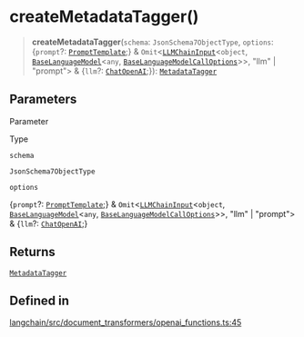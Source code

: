 createMetadataTagger()
======================

> **createMetadataTagger**(`schema`: `JsonSchema7ObjectType`, `options`: {`prompt`?: [`PromptTemplate`](/docs/api/prompts/classes/PromptTemplate);} & `Omit`<[`LLMChainInput`](/docs/api/chains/interfaces/LLMChainInput)<`object`, [`BaseLanguageModel`](/docs/api/base_language/classes/BaseLanguageModel)<`any`, [`BaseLanguageModelCallOptions`](/docs/api/base_language/interfaces/BaseLanguageModelCallOptions)\>\>, "llm" | "prompt"\> & {`llm`?: [`ChatOpenAI`](/docs/api/chat_models_openai/classes/ChatOpenAI);}): [`MetadataTagger`](/docs/api/document_transformers_openai_functions/classes/MetadataTagger)

Parameters[](#parameters "Direct link to Parameters")
------------------------------------------------------

Parameter

Type

`schema`

`JsonSchema7ObjectType`

`options`

{`prompt`?: [`PromptTemplate`](/docs/api/prompts/classes/PromptTemplate);} & `Omit`<[`LLMChainInput`](/docs/api/chains/interfaces/LLMChainInput)<`object`, [`BaseLanguageModel`](/docs/api/base_language/classes/BaseLanguageModel)<`any`, [`BaseLanguageModelCallOptions`](/docs/api/base_language/interfaces/BaseLanguageModelCallOptions)\>\>, "llm" | "prompt"\> & {`llm`?: [`ChatOpenAI`](/docs/api/chat_models_openai/classes/ChatOpenAI);}

Returns[](#returns "Direct link to Returns")
---------------------------------------------

[`MetadataTagger`](/docs/api/document_transformers_openai_functions/classes/MetadataTagger)

Defined in[](#defined-in "Direct link to Defined in")
------------------------------------------------------

[langchain/src/document\_transformers/openai\_functions.ts:45](https://github.com/hwchase17/langchainjs/blob/1c1274d/langchain/src/document_transformers/openai_functions.ts#L45)